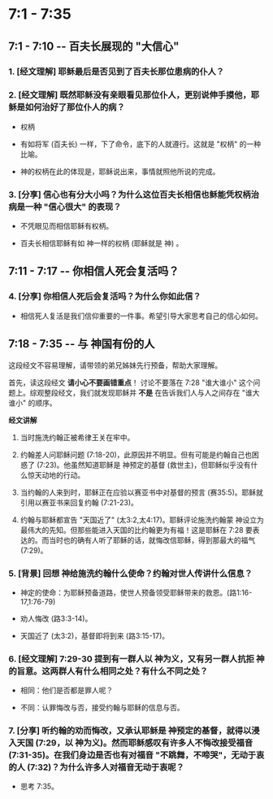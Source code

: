 # 7:1 - 7:35 

## 7:1 - 7:10 -- 百夫长展现的 "大信心" 

### 1. [经文理解] 耶稣最后是否见到了百夫长那位患病的仆人？

### 2. [经文理解] 既然耶稣没有亲眼看见那位仆人，更别说伸手摸他，耶稣是如何治好了那位仆人的病？

* 权柄

* 有如将军 (百夫长) 一样，下了命令，底下的人就遵行。这就是 "权柄" 的一种比喻。

* 神的权柄在此的体现是，耶稣说出来，事情就照他所说的完成。

### 3. [分享] 信心也有分大小吗？为什么这位百夫长相信也稣能凭权柄治病是一种 "信心很大" 的表现？

* 不凭眼见而相信耶稣有权柄。

* 百夫长相信耶稣有如 神一样的权柄 (耶稣就是 神) 。

## 7:11 - 7:17 -- 你相信人死会复活吗？

### 4. [分享] 你相信人死后会复活吗？为什么你如此信？

* 相信死人复活是我们信仰重要的一件事。希望引导大家思考自己的信心如何。

## 7:18 - 7:35 -- 与 神国有份的人

这段经文不容易理解，请带领的弟兄姊妹先行预备，帮助大家理解。

首先，读这段经文 **请小心不要画错重点**！ 讨论不要落在 7:28 "谁大谁小" 这个问题上。综观整段经文，我们就发现耶稣并 **不是** 在告诉我们人与人之间存在 "谁大谁小" 的顺序。

**经文讲解** 

1. 当时施洗约翰正被希律王关在牢中。

2. 约翰差人问耶稣问题 (7:18-20)，此原因并不明显。但有可能是约翰自己也困惑了 (7:23)。他虽然知道耶稣是 神预定的基督 (救世主)，但耶稣似乎没有什么惊天动地的行动。

3. 当约翰的人来到时，耶稣正在应验以赛亚书中对基督的预言 (赛35:5)。耶稣就引用以赛亚书来回复约翰 (7:21-23)。

4. 约翰与耶稣都宣告 "天国近了" (太3:2,太4:17)。耶稣评论施洗约翰蒙 神设立为最伟大的先知。但那些能进入天国的比约翰更为有福！这是耶稣在 7:28 要表达的。而当时也的确有人听了耶稣的话，就悔改信耶稣，得到那最大的福气 (7:29)。

### 5. [背景] 回想 神给施洗约翰什么使命？约翰对世人传讲什么信息？

* 神定的使命：为耶稣预备道路，使世人预备领受耶稣带来的救恩。(路1:16-17,1:76-79)

* 劝人悔改 (路3:3-14)。

* 天国近了 (太3:2)，基督即将到来 (路3:15-17)。

### 6. [经文理解] 7:29-30 提到有一群人以 神为义，又有另一群人抗拒 神的旨意。这两群人有什么相同之处？有什么不同之处？

* 相同：他们是否都是罪人呢？

* 不同：认罪悔改与否，接受约翰与耶稣的信息与否。

### 7. [分享] 听约翰的劝而悔改，又承认耶稣是 神预定的基督，就得以浸入天国 (7:29，以 神为义)。然而耶稣感叹有许多人不悔改接受福音 (7:31-35)。在我们身边是否也有对福音 "不跳舞，不啼哭"，无动于衷的人 (7:32)？为什么许多人对福音无动于衷呢？

* 思考 7:35。
